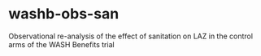 # washb-obs-san
Observational re-analysis of the effect of sanitation on LAZ in the control arms of the WASH Benefits trial
